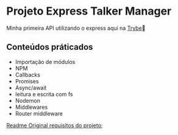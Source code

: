 # Projeto Express Talker Manager

Minha primeira API utilizando o express aqui na [Trybe](https://www.betrybe.com/):rocket:

## Conteúdos práticados

- Importação de módulos
- NPM
- Callbacks
- Promises
- Async/await
- leitura e escrita com fs
- Nodemon
- Middlewares
- Router middleware

[Readme Original requisitos do projeto](https://github.com/lucasquearis/project-express-talker-manager/blob/master/readmeOriginalProject.md);
